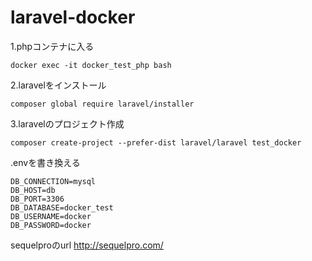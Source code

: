 # laravel-docker

1.phpコンテナに入る
```
docker exec -it docker_test_php bash
```

2.laravelをインストール
```
composer global require laravel/installer
```

3.laravelのプロジェクト作成
```
composer create-project --prefer-dist laravel/laravel test_docker
```

.envを書き換える
```
DB_CONNECTION=mysql
DB_HOST=db
DB_PORT=3306
DB_DATABASE=docker_test
DB_USERNAME=docker
DB_PASSWORD=docker
```

sequelproのurl http://sequelpro.com/
